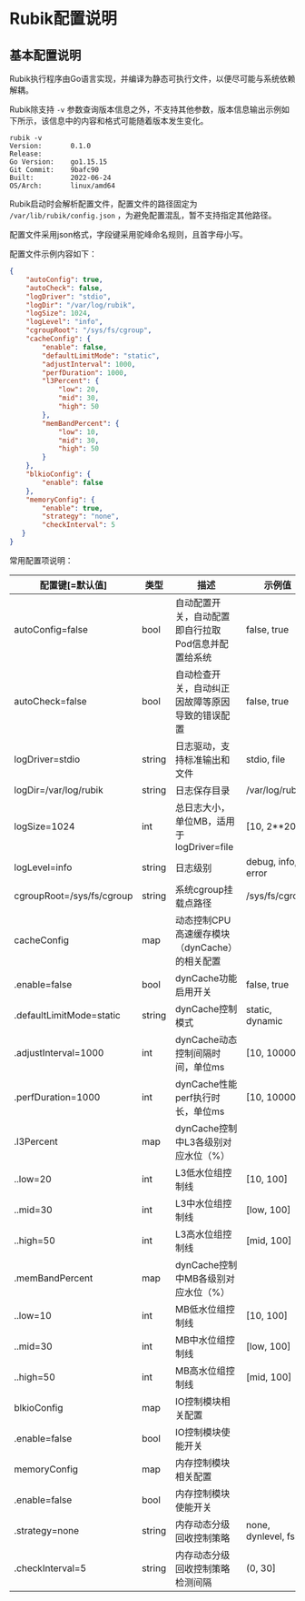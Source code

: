 # Rubik配置说明

## 基本配置说明

Rubik执行程序由Go语言实现，并编译为静态可执行文件，以便尽可能与系统依赖解耦。

Rubik除支持 `-v` 参数查询版本信息之外，不支持其他参数，版本信息输出示例如下所示，该信息中的内容和格式可能随着版本发生变化。

```
rubik -v
Version:       0.1.0
Release:
Go Version:    go1.15.15
Git Commit:    9bafc90
Built:         2022-06-24
OS/Arch:       linux/amd64
```

Rubik启动时会解析配置文件，配置文件的路径固定为 `/var/lib/rubik/config.json` ，为避免配置混乱，暂不支持指定其他路径。

配置文件采用json格式，字段键采用驼峰命名规则，且首字母小写。

配置文件示例内容如下：

```json
{
    "autoConfig": true,
    "autoCheck": false,
    "logDriver": "stdio",
    "logDir": "/var/log/rubik",
    "logSize": 1024,
    "logLevel": "info",
    "cgroupRoot": "/sys/fs/cgroup",
    "cacheConfig": {
        "enable": false,
        "defaultLimitMode": "static",
        "adjustInterval": 1000,
        "perfDuration": 1000,
        "l3Percent": {
            "low": 20,
            "mid": 30,
            "high": 50
        },
        "memBandPercent": {
            "low": 10,
            "mid": 30,
            "high": 50
        }
    },
    "blkioConfig": {
        "enable": false
    },
    "memoryConfig": {
        "enable": true,
        "strategy": "none",
        "checkInterval": 5
   }
}
```

常用配置项说明：

| 配置键[=默认值]           | 类型   | 描述                                                | 示例值               |
|---------------------------|--------|-----------------------------------------------------|----------------------|
| autoConfig=false          | bool   | 自动配置开关，自动配置即自行拉取Pod信息并配置给系统 | false, true          |
| autoCheck=false           | bool   | 自动检查开关，自动纠正因故障等原因导致的错误配置    | false, true          |
| logDriver=stdio           | string | 日志驱动，支持标准输出和文件                        | stdio, file          |
| logDir=/var/log/rubik     | string | 日志保存目录                                        | /var/log/rubik       |
| logSize=1024              | int    | 总日志大小，单位MB，适用于logDriver=file            | [10, 2**20]          |
| logLevel=info             | string | 日志级别                                            | debug, info, error   |
| cgroupRoot=/sys/fs/cgroup | string | 系统cgroup挂载点路径                                | /sys/fs/cgroup       |
| cacheConfig               | map    | 动态控制CPU高速缓存模块（dynCache）的相关配置       |                      |
| .enable=false             | bool   | dynCache功能启用开关                                | false, true          |
| .defaultLimitMode=static  | string | dynCache控制模式                                    | static, dynamic      |
| .adjustInterval=1000      | int    | dynCache动态控制间隔时间，单位ms                    | [10, 10000]          |
| .perfDuration=1000        | int    | dynCache性能perf执行时长，单位ms                    | [10, 10000]          |
| .l3Percent                | map    | dynCache控制中L3各级别对应水位（%）                 |                      |
| ..low=20                  | int    | L3低水位组控制线                                    | [10, 100]            |
| ..mid=30                  | int    | L3中水位组控制线                                    | [low, 100]           |
| ..high=50                 | int    | L3高水位组控制线                                    | [mid, 100]           |
| .memBandPercent           | map    | dynCache控制中MB各级别对应水位（%）                 |                      |
| ..low=10                  | int    | MB低水位组控制线                                    | [10, 100]            |
| ..mid=30                  | int    | MB中水位组控制线                                    | [low, 100]           |
| ..high=50                 | int    | MB高水位组控制线                                    | [mid, 100]           |
| blkioConfig               | map    | IO控制模块相关配置                                  |                      |
| .enable=false             | bool   | IO控制模块使能开关                                  |                      |
| memoryConfig              | map    | 内存控制模块相关配置                                |                      |
| .enable=false             | bool   | 内存控制模块使能开关                                |                      |
| .strategy=none            | string | 内存动态分级回收控制策略                            | none, dynlevel, fssr |
| .checkInterval=5          | string | 内存动态分级回收控制策略检测间隔                    | (0, 30]              |
